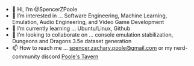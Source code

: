 - 👋 Hi, I’m @SpencerZPoole
- 👀 I’m interested in ... Software Engineering, Machine Learning, Emulation, Audio Engineering, and Video Game Development
- 🌱 I’m currently learning ... Ubuntu/Linux, Github
- 💞️ I’m looking to collaborate on ... console emulation stabilization, Dungeons and Dragons 3.5e dataset generation
- 📫 How to reach me ... spencer.zachary.poole@gmail.com or my nerd-community discord [Poole's Tavern](https://discord.gg/W5zSjDSb)

<!---
SpencerZPoole/SpencerZPoole is a ✨ special ✨ repository because its `README.md` (this file) appears on your GitHub profile.
You can click the Preview link to take a look at your changes.
--->
